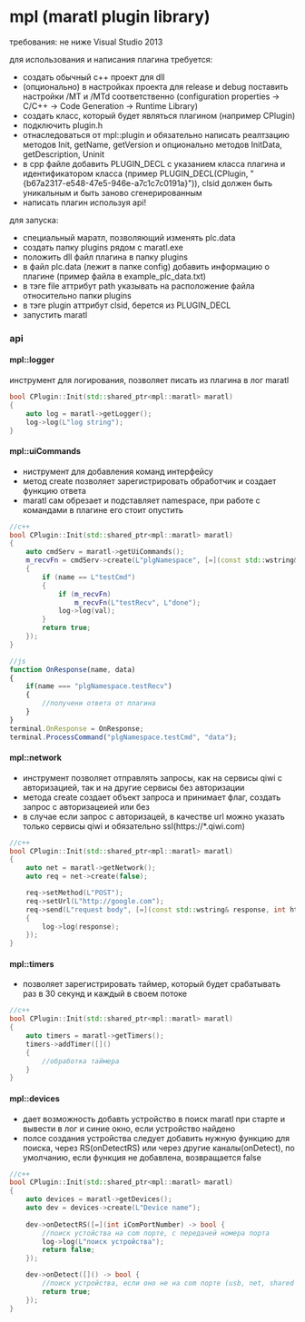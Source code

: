 # mpl (maratl plugin library)

требования: не ниже Visual Studio 2013

для использования и написания плагина требуется:
 - создать обычный с++ проект для dll
 - (опционально) в настройках проекта для release и debug поставить настройки /MT и /MTd соответственно (configuration properties -> C/C++ -> Code Generation -> Runtime Library)
 - создать класс, который будет являться плагином (например CPlugin) 
 - подключить plugin.h
 - отнаследоваться от mpl::plugin и обязательно написать реалтзацию методов Init, getName, getVersion и опционально методов InitData, getDescription, Uninit
 - в cpp файле добавить PLUGIN_DECL с указанием класса плагина и идентификатором класса (пример PLUGIN_DECL(CPlugin, "{b67a2317-e548-47e5-946e-a7c1c7c0191a}")), clsid должен быть уникальным и быть заново сгенерированным
 - написать плагин используя api!
 
для запуска:
 - специальный маратл, позволяющий изменять plc.data
 - создать папку plugins рядом с maratl.exe
 - положить dll файл плагина в папку plugins
 - в файл plc.data (лежит в папке config) добавить информацию о плагине (пример файла в example_plc_data.txt)
 - в тэге file аттрибут path указывать на расположение файла относительно папки plugins
 - в тэге plugin аттрибут clsid, берется из PLUGIN_DECL
 - запустить maratl
 
### api
#### mpl::logger
 инструмент для логирования, позволяет писать из плагина в лог maratl
 
```c++
bool CPlugin::Init(std::shared_ptr<mpl::maratl> maratl)
{
	auto log = maratl->getLogger();
	log->log(L"log string");
}
```

#### mpl::uiCommands
 - ниструмент для добавления команд интерфейсу
 - метод create позволяет зарегистрировать обработчик и создает функцию ответа
 - maratl сам обрезает и подставляет namespace, при работе с командами в плагине его стоит опустить
 
```c++
//c++
bool CPlugin::Init(std::shared_ptr<mpl::maratl> maratl)
{
	auto cmdServ = maratl->getUiCommands();
	m_recvFn = cmdServ->create(L"plgNamespace", [=](const std::wstring& name, const std::wstring& val) -> bool
	{
		if (name == L"testCmd")
		{
			if (m_recvFn)
				m_recvFn(L"testRecv", L"done");
			log->log(val);
		}
		return true;
	});
}
```

```js
//js
function OnResponse(name, data)
{
	if(name === "plgNamespace.testRecv")
	{
		//получени ответа от плагина
	}
}
terminal.OnResponse = OnResponse;
terminal.ProcessCommand("plgNamespace.testCmd", "data");

```
#### mpl::network
 - инструмент позволяет отправлять запросы, как на сервисы qiwi с авторизацией, так и на другие сервисы без авторизации
 - метода create создает объект запроса и принимает флаг, создать запрос с авторизацеией или без
 - в случае если запрос с авторизацей, в качестве url можно указать только сервисы qiwi и обязательно ssl(https://*.qiwi.com)

```c++
//c++
bool CPlugin::Init(std::shared_ptr<mpl::maratl> maratl)
{
	auto net = maratl->getNetwork();
	auto req = net->create(false);

	req->setMethod(L"POST");
	req->setUrl(L"http://google.com");
	req->send(L"request body", [=](const std::wstring& response, int httpStatus, int transportError, const std::wstring& tag)
	{
		log->log(response);
	});
}
```
 
#### mpl::timers
 - позволяет зарегистрировать таймер, который будет срабатывать раз в 30 секунд и каждый в своем потоке
 
```c++
//c++
bool CPlugin::Init(std::shared_ptr<mpl::maratl> maratl)
{
	auto timers = maratl->getTimers();
	timers->addTimer([]()
	{
		//обработка таймера
	}
}
```

#### mpl::devices
 - дает возможность добавть устройство в поиск maratl при старте и вывести в лог и синие окно, если устройство найдено
 - полсе создания устройства следует добавить нужную функцию для поиска, через RS(onDetectRS) или через другие каналы(onDetect), по умолчанию, если функция не добавлена, возвращается false
 
```c++
//c++
bool CPlugin::Init(std::shared_ptr<mpl::maratl> maratl)
{
	auto devices = maratl->getDevices();
	auto dev = devices->create(L"Device name");
	
	dev->onDetectRS([=](int iComPortNumber) -> bool {
		//поиск устойства на com порте, с передачей номера порта
		log->log(L"поиск устройства");
		return false;
	});

	dev->onDetect([]() -> bool {
		//поиск устройства, если оно не на com порте (usb, net, shared file, etc)
		return true;
	});
}
```
 
 
 
 
 
 

